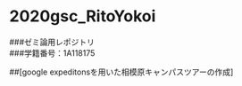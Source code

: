 # 2020gsc_RitoYokoi  

###ゼミ論用レポジトリ  
###学籍番号：1A118175  

##[google expeditonsを用いた相模原キャンパスツアーの作成]  
